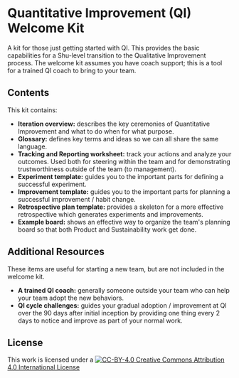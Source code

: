 # Quantitative Improvement (QI) Welcome Kit
A kit for those just getting started with QI. This provides the basic capabilities for a Shu-level transition to the Qualitative Improvement process. The welcome kit assumes you have coach support; this is a tool for a trained QI coach to bring to your team.

## Contents

This kit contains:

* **Iteration overview:** describes the key ceremonies of Quantitative Improvement and what to do when for what purpose.
* **Glossary:** defines key terms and ideas so we can all share the same language.
* **Tracking and Reporting worksheet:** track your actions and analyze your outcomes. Used both for steering within the team and for demonstrating trustworthiness outside of the team (to management).
* **Experiment template:** guides you to the important parts for defining a successful experiment.
* **Improvement template:** guides you to the important parts for planning a successful improvement / habit change.
* **Retrospective plan template:** provides a skeleton for a more effective retrospective which generates experiments and improvements.
* **Example board:** shows an effective way to organize the team's planning board so that both Product and Sustainability work get done.

## Additional Resources

These items are useful for starting a new team, but are not included in the welcome kit.

* **A trained QI coach:** generally someone outside your team who can help your team adopt the new behaviors.
* **QI cycle challenges:** guides your gradual adoption / improvement at QI over the 90 days after initial inception by providing one thing every 2 days to notice and improve as part of your normal work.

## License
This work is licensed under a [![CC-BY-4.0](https://i.creativecommons.org/l/by/4.0/80x15.png) Creative Commons Attribution 4.0 International License](http://creativecommons.org/licenses/by/4.0/)
